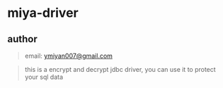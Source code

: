 # miya-driver

## author
> email: ymiyan007@gmail.com

> this is a encrypt and decrypt jdbc driver, you can use it to protect your sql data

